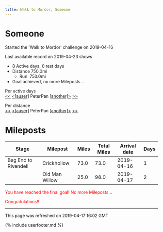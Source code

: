 ```yaml
---
title: Walk to Mordor, Someone
---
```


# Someone

Started the 'Walk to Mordor' challenge on 2019-04-16

Last available record on 2019-04-23 shows
* 8 Active days, 0 rest days
* Distance 750.0mi
  * Run: 750.0mi
* Goal achieved, no more Mileposts...

Per active days  
[\<\<](PeterPan.md) [\<\[auser\]](PeterPan.md) PeterPan [\[another\]\>](PeterPan.md) [\>\>](PeterPan.md)

Per distance  
[\<\<](PeterPan.md) [\<\[auser\]](PeterPan.md) PeterPan [\[another\]\>](PeterPan.md) [\>\>](PeterPan.md)

# Mileposts

| Stage | Milepost | Miles | Total Miles | Arrival date | Days |
|---|---|---|---|---|---|
| Bag End to Rivendell | Crickhollow | 73.0 | 73.0 | 2019-04-16 | 1 |
|  | Old Man Willow | 25.0 | 98.0 | 2019-04-17 | 2 |

<p style='color:red'>You have reached the final goal! No more Mileposts...</p>
<p style='color:red'>Congratulations!!</p>

---
This page was refreshed on 2019-04-17 16:02 GMT

{% include userfooter.md %}
